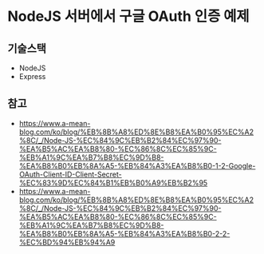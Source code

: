 # NodeJS 서버에서 구글 OAuth 인증 예제

## 기술스택
- NodeJS
- Express

## 참고
- https://www.a-mean-blog.com/ko/blog/%EB%8B%A8%ED%8E%B8%EA%B0%95%EC%A2%8C/_/Node-JS-%EC%84%9C%EB%B2%84%EC%97%90-%EA%B5%AC%EA%B8%80-%EC%86%8C%EC%85%9C-%EB%A1%9C%EA%B7%B8%EC%9D%B8-%EA%B8%B0%EB%8A%A5-%EB%84%A3%EA%B8%B0-1-2-Google-OAuth-Client-ID-Client-Secret-%EC%83%9D%EC%84%B1%EB%B0%A9%EB%B2%95
- https://www.a-mean-blog.com/ko/blog/%EB%8B%A8%ED%8E%B8%EA%B0%95%EC%A2%8C/_/Node-JS-%EC%84%9C%EB%B2%84%EC%97%90-%EA%B5%AC%EA%B8%80-%EC%86%8C%EC%85%9C-%EB%A1%9C%EA%B7%B8%EC%9D%B8-%EA%B8%B0%EB%8A%A5-%EB%84%A3%EA%B8%B0-2-2-%EC%BD%94%EB%94%A9